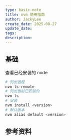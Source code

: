 ```yaml
---
type: basic-note
title: nvm 使用指南
author: JackyLee
create_date: 2025-08-27
update_date:
tags:
description:
---
```


## 基础

查看已经安装的 node

```sh
# 列出远程
nvm ls-remote
# 列出当前已安装的
nvm ls
# 安装
nvm install <version>
# 默认版本
nvm alias default <version>
```

## 参考资料
